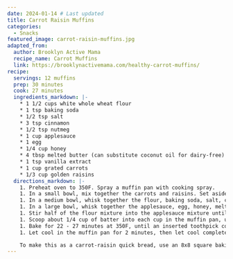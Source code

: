 ```yaml
---
date: 2024-01-14 # Last updated
title: Carrot Raisin Muffins
categories:
  - Snacks
featured_image: carrot-raisin-muffins.jpg
adapted_from:
  author: Brooklyn Active Mama
  recipe_name: Carrot Muffins
  link: https://brooklynactivemama.com/healthy-carrot-muffins/
recipe:
  servings: 12 muffins
  prep: 30 minutes
  cook: 27 minutes
  ingredients_markdown: |-
    * 1 1/2 cups white whole wheat flour
    * 1 tsp baking soda
    * 1/2 tsp salt
    * 3 tsp cinnamon
    * 1/2 tsp nutmeg
    * 1 cup applesauce
    * 1 egg
    * 1/4 cup honey
    * 4 tbsp melted butter (can substitute coconut oil for dairy-free)
    * 1 tsp vanilla extract
    * 1 cup grated carrots
    * 1/3 cup golden raisins
  directions_markdown: |-
    1. Preheat oven to 350F. Spray a muffin pan with cooking spray.
    1. In a small bowl, mix together the carrots and raisins. Set aside.
    1. In a medium bowl, whisk together the flour, baking soda, salt, cinnamon, and nutmeg. Make sure to evenly mix the baking soda into the flour to avoid [green carrots](https://www.thekitchn.com/food-science-when-good-carrots-52210)!
    1. In a large bowl, whisk together the applesauce, egg, honey, melted butter, and vanilla extract.
    1. Stir half of the flour mixture into the applesauce mixture until combined. Fold the carrots and raisins into the batter. Then add the remaining flour mixture and stir to combine.
    1. Scoop about 1/4 cup of batter into each cup in the muffin pan, using an ice cream scoop.
    1. Bake for 22 - 27 minutes at 350F, until an inserted toothpick comes out clean.
    1. Let cool in the muffin pan for 2 minutes, then let cool completely on a wire rack.

    To make this as a carrot-raisin quick bread, use an 8x8 square baking pan. Bake for 25-27 minutes.
---
```

